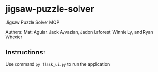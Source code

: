 # jigsaw-puzzle-solver
Jigsaw Puzzle Solver MQP

Authors: Matt Aguiar, Jack Ayvazian, Jadon Laforest, Winnie Ly, and Ryan Wheeler

## Instructions:
Use command `py flask_ui.py` to run the application
